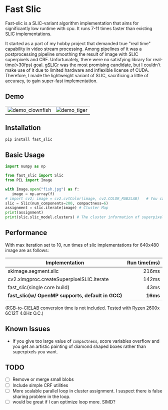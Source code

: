 # Fast Slic

Fast-slic is a SLIC-variant algorithm implementation that aims for significantly low runtime with cpu. It runs 7-11 times faster than existing SLIC implementations.

It started as a part of my hobby project that demanded true "real time" capability in video stream processing. Among pipelines of it was a postprocessing pipeline smoothing the result of image with SLIC superpixels and CRF. Unfortunately, there were no satisfying library for real-time(>30fps) goal. [gSLICr](https://github.com/carlren/gSLICr) was the most promising candidate, but I couldn't make use of it due to limited hardware and inflexible license of CUDA. Therefore, I made the lightweight variant of SLIC, sacrificing a little of accuracy, to gain super-fast implementation.

## Demo
<table>
   <tr>
      <td><img alt="demo_clownfish" src="https://user-images.githubusercontent.com/2352985/55978839-c5504780-5ccb-11e9-9820-d8ddf950f230.png"></td>
      <td><img alt="demo_tiger" src="https://user-images.githubusercontent.com/2352985/55949421-86030600-5c8d-11e9-9693-b05f00f1c792.jpg"></td>
   </tr>
</table>

## Installation
```python
pip install fast_slic
```

## Basic Usage
```python
import numpy as np

from fast_slic import Slic
from PIL import Image

with Image.open("fish.jpg") as f:
   image = np.array(f)
# import cv2; image = cv2.cvtColor(image, cv2.COLOR_RGB2LAB)   # You can convert the image to CIELAB space if you need.
slic = Slic(num_components=200, compactness=6)
assignment = slic.iterate(image) # Cluster Map
print(assignment)
print(slic.slic_model.clusters) # The cluster information of superpixels.
```

## Performance

With max iteration set to 10, run times of slic implementations for 640x480 image are as follows:

| Implementation                                  | Run time(ms)   |
| -----------------------------------------       | --------------:|
| skimage.segment.slic                            | 216ms          |
| cv2.ximgproc.createSuperpixelSLIC.iterate       | 142ms          |
| fast_slic(single core build)                    | 43ms           |
| **fast_slic(w/ OpenMP supports, default in GCC)**   | **16ms**       |

 
(RGB-to-CIELAB conversion time is not included. Tested with Ryzen 2600x 6C12T 4.0Hz O.C.)

## Known Issues
 * If you give too large value of `compactness`, score variables overflow and you get an artistic painting of diamond shaped boxes rather than superpixels you want.

## TODO
 - [ ] Remove or merge small blobs
 - [ ] Include simple CRF utilities
 - [ ] More scalable parallel loop in cluster assignment. I suspect there is false sharing problem in the loop.
 - [ ] would be great if I can optimize loop more. SIMD?
